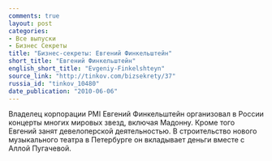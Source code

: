 ```yaml
---
comments: true
layout: post
categories:
- Все выпуски
- Бизнес Секреты
title: "Бизнес-секреты: Евгений Финкельштейн"
short_title: "Евгений Финкельштейн"
english_short_title: "Evgeniy-Finkelshteyn"
source_link: "http://tinkov.com/bizsekrety/37"
russia_id: "tinkov_10480"
date_publication: "2010-06-06"
---
```

Владелец корпорации PMI Евгений Финкельштейн организовал в России концерты многих мировых звезд, включая Мадонну. Кроме того Евгений занят девелоперской деятельностью. В строительство нового музыкального театра в Петербурге он вкладывает деньги вместе с Аллой Пугачевой.
